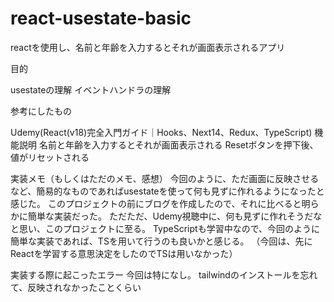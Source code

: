# react-usestate-basic

reactを使用し、名前と年齢を入力するとそれが画面表示されるアプリ

目的

usestateの理解
イベントハンドラの理解

参考にしたもの

Udemy(React(v18)完全入門ガイド｜Hooks、Next14、Redux、TypeScript)
機能説明 
名前と年齢を入力するとそれが画面表示される
Resetボタンを押下後、値がリセットされる

実装メモ（もしくはただのメモ、感想） 
今回のように、ただ画面に反映させるなど、簡易的なものであればusestateを使って何も見ずに作れるようになったと感じた。
このプロジェクトの前にブログを作成したので、それに比べると明らかに簡単な実装だった。
ただただ、Udemy視聴中に、何も見ずに作れそうだなと思い、このプロジェクトに至る。
TypeScriptも学習中なので、今回のように簡単な実装であれば、TSを用いて行うのも良いかと感じる。
（今回は、先にReactを学習する意思決定をしたのでTSは用いなかった）

実装する際に起こったエラー 
今回は特になし。
tailwindのインストールを忘れて、反映されなかったことくらい
